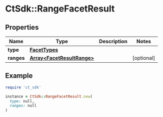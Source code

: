 # CtSdk::RangeFacetResult

## Properties

| Name | Type | Description | Notes |
| ---- | ---- | ----------- | ----- |
| **type** | [**FacetTypes**](FacetTypes.md) |  |  |
| **ranges** | [**Array&lt;FacetResultRange&gt;**](FacetResultRange.md) |  | [optional] |

## Example

```ruby
require 'ct_sdk'

instance = CtSdk::RangeFacetResult.new(
  type: null,
  ranges: null
)
```

